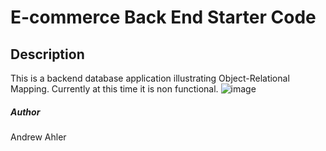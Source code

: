 # E-commerce Back End Starter Code
## Description
This is a backend database application illustrating Object-Relational Mapping. Currently at this time it is non functional.
![image](https://user-images.githubusercontent.com/71769640/104854145-aaf8c400-58ca-11eb-812e-60d76f881d8e.png)

##### Author
Andrew Ahler
